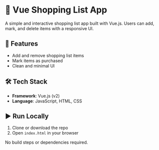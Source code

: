 # 🛒 Vue Shopping List App

A simple and interactive shopping list app built with Vue.js. Users can add, mark, and delete items with a responsive UI.

## 🚀 Features

- Add and remove shopping list items
- Mark items as purchased
- Clean and minimal UI

## 🛠 Tech Stack

- **Framework**: Vue.js (v2)
- **Language**: JavaScript, HTML, CSS

## ▶️ Run Locally

1. Clone or download the repo
2. Open `index.html` in your browser

No build steps or dependencies required.

